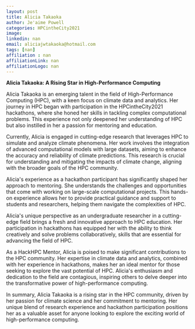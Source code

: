```yaml
---
layout: post
title: Alicia Takaoka
author: Je'aime Powell
categories: HPCintheCity2021
image: 
linkedin: nan
email: aliciajwtakaoka@hotmail.com
tags: [nan]
affiliation : nan 
affiliationLink: nan
affiliationLogo: nan                      
---
```


**Alicia Takaoka: A Rising Star in High-Performance Computing**
 
 Alicia Takaoka is an emerging talent in the field of High-Performance Computing (HPC), with a keen focus on climate data and analytics. Her journey in HPC began with participation in the HPCintheCity2021 hackathons, where she honed her skills in tackling complex computational problems. This experience not only deepened her understanding of HPC but also instilled in her a passion for mentoring and education.
 
 Currently, Alicia is engaged in cutting-edge research that leverages HPC to simulate and analyze climate phenomena. Her work involves the integration of advanced computational models with large datasets, aiming to enhance the accuracy and reliability of climate predictions. This research is crucial for understanding and mitigating the impacts of climate change, aligning with the broader goals of the HPC community.
 
 Alicia's experience as a hackathon participant has significantly shaped her approach to mentoring. She understands the challenges and opportunities that come with working on large-scale computational projects. This hands-on experience allows her to provide practical guidance and support to students and researchers, helping them navigate the complexities of HPC.
 
 Alicia's unique perspective as an undergraduate researcher in a cutting-edge field brings a fresh and innovative approach to HPC education. Her participation in hackathons has equipped her with the ability to think creatively and solve problems collaboratively, skills that are essential for advancing the field of HPC.
 
 As a HackHPC Mentor, Alicia is poised to make significant contributions to the HPC community. Her expertise in climate data and analytics, combined with her experience in hackathons, makes her an ideal mentor for those seeking to explore the vast potential of HPC. Alicia's enthusiasm and dedication to the field are contagious, inspiring others to delve deeper into the transformative power of high-performance computing.
 
 In summary, Alicia Takaoka is a rising star in the HPC community, driven by her passion for climate science and her commitment to mentoring. Her unique blend of research experience and hackathon participation positions her as a valuable asset for anyone looking to explore the exciting world of high-performance computing.  
                    
